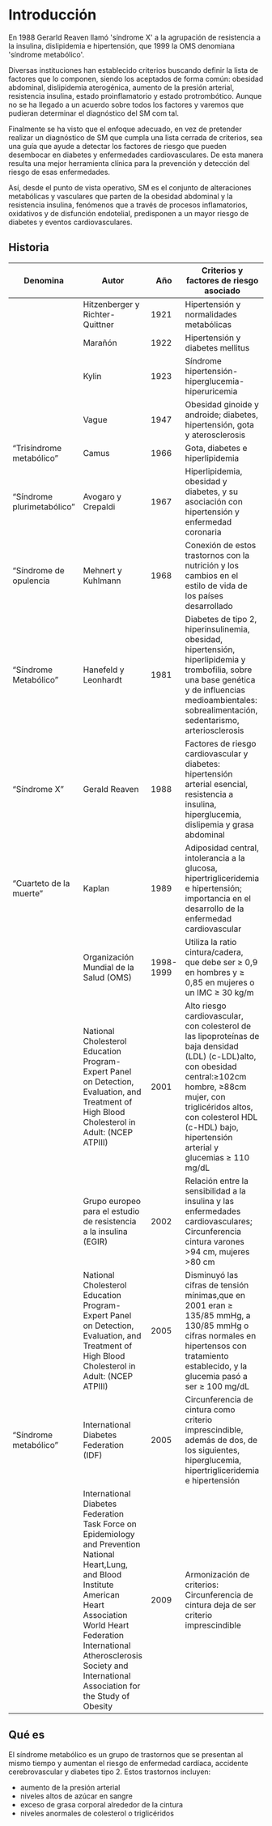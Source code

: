 # Introducción

En 1988 Gerarld Reaven llamó 'síndrome X' a la agrupación de resistencia a la insulina, dislipidemia e hipertensión, que 1999 la OMS denomiana 'síndrome metabólico'.

Diversas instituciones han establecido criterios buscando definir la lista de factores que lo componen, siendo los aceptados de forma común: obesidad abdominal, dislipidemia aterogénica, aumento de la presión arterial, resistencia insulina, estado proinflamatorio y estado protrombótico. Aunque no se ha llegado a un acuerdo sobre todos los factores y varemos que pudieran determinar el diagnóstico del SM com tal.

Finalmente se ha visto que el enfoque adecuado, en vez de pretender realizar un diagnóstico de SM que cumpla una lista cerrada de criterios, sea una guía que ayude a detectar los factores de riesgo que pueden desembocar en diabetes y enfermedades cardiovasculares. De esta manera resulta una mejor herramienta clínica para la prevención y detección del riesgo de esas enfermedades.

 Así, desde el punto de vista operativo, SM es el conjunto de alteraciones metabólicas y vasculares que parten de la obesidad abdominal y la resistencia insulina, fenómenos que a través de procesos inflamatorios, oxidativos y de disfunción endotelial, predisponen a un mayor riesgo de diabetes y eventos cardiovasculares.


## Historia


Denomina | Autor | Año | Criterios y factores de riesgo asociado
---------|----------|--------- |---------
|   | Hitzenberger y Richter-Quittner | 1921 | Hipertensión y normalidades metabólicas
| | Marañón | 1922 | Hipertensión y diabetes mellitus
| | Kylin | 1923 | Síndrome hipertensión-hiperglucemia-hiperuricemia
| | Vague | 1947 | Obesidad ginoide y androide; diabetes, hipertensión, gota y aterosclerosis
| “Trisíndrome metabólico” | Camus | 1966 | Gota, diabetes e hiperlipidemia
| “Síndrome plurimetabólico” | Avogaro y Crepaldi | 1967 | Hiperlipidemia, obesidad y diabetes, y su asociación con hipertensión y enfermedad coronaria
| “Síndrome de opulencia | Mehnert y Kuhlmann | 1968 | Conexión de estos trastornos con la nutrición y los cambios en el estilo de vida de los países desarrollado
| “Síndrome Metabólico” | Hanefeld y Leonhardt | 1981 | Diabetes de tipo 2, hiperinsulinemia, obesidad, hipertensión, hiperlipidemia y trombofilia, sobre una base genética y de influencias medioambientales: sobrealimentación, sedentarismo, arteriosclerosis
| “Síndrome X” | Gerald Reaven | 1988 | Factores de riesgo cardiovascular y diabetes: hipertensión arterial esencial, resistencia a insulina, hiperglucemia, dislipemia y grasa abdominal
| “Cuarteto de la muerte” | Kaplan | 1989 | Adiposidad central, intolerancia a la glucosa, hipertrigliceridemia e hipertensión; importancia en el desarrollo de la enfermedad cardiovascular
| | Organización Mundial de la Salud (OMS) | 1998-1999 | Utiliza la ratio cintura/cadera, que debe ser ≥ 0,9 en hombres y ≥ 0,85 en mujeres o un IMC ≥ 30 kg/m
| | National Cholesterol Education Program- Expert Panel on Detection, Evaluation, and Treatment of High Blood Cholesterol in Adult: (NCEP ATPIII) | 2001 | Alto riesgo cardiovascular, con colesterol de las lipoproteínas de baja densidad (LDL) (c-LDL)alto, con obesidad central:≥102cm hombre, ≥88cm mujer, con triglicéridos altos, con colesterol HDL (c-HDL) bajo, hipertensión arterial y glucemias ≥ 110 mg/dL
| | Grupo europeo para el estudio de resistencia a la insulina (EGIR) | 2002 | Relación entre la sensibilidad a la insulina y las enfermedades cardiovasculares; Circunferencia cintura varones >94 cm, mujeres >80 cm
| | National Cholesterol Education Program- Expert Panel on Detection, Evaluation, and Treatment of High Blood Cholesterol in Adult: (NCEP ATPIII) | 2005 | Disminuyó las cifras de tensión mínimas,que en 2001 eran ≥ 135/85 mmHg, a 130/85 mmHg o cifras normales en hipertensos con tratamiento establecido, y la glucemia pasó a ser ≥ 100 mg/dL
| “Síndrome metabólico” |  International Diabetes Federation (IDF) | 2005 | Circunferencia de cintura como criterio imprescindible, además de dos, de los siguientes, hiperglucemia, hipertrigliceridemia e hipertensión
| | International Diabetes Federation Task Force on Epidemiology and Prevention National Heart,Lung, and Blood Institute American Heart Association World Heart Federation International Atherosclerosis Society and International Association for the Study of Obesity | 2009 | Armonización de criterios: Circunferencia de cintura deja de ser criterio imprescindible



## Qué es

El síndrome metabólico es un grupo de trastornos que se presentan al mismo tiempo y aumentan el riesgo de enfermedad cardíaca, accidente cerebrovascular y diabetes tipo 2. 
Estos trastornos incluyen:  
- aumento de la presión arterial  
- niveles altos de azúcar en sangre  
- exceso de grasa corporal alrededor de la cintura  
- niveles anormales de colesterol o triglicéridos  

